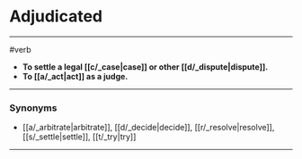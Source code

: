 # Adjudicated
---
#verb
- **To settle a legal [[c/_case|case]] or other [[d/_dispute|dispute]].**
- **To [[a/_act|act]] as a judge.**
---
### Synonyms
- [[a/_arbitrate|arbitrate]], [[d/_decide|decide]], [[r/_resolve|resolve]], [[s/_settle|settle]], [[t/_try|try]]
---
